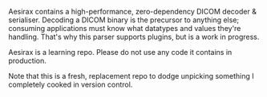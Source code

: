 Aesirax contains a high-performance, zero-dependency DICOM decoder & serialiser. Decoding a DICOM binary is the precursor to anything else; consuming applications must know what datatypes and values they're handling. That's why this parser supports plugins, but is a work in progress.

Aesirax is a learning repo. Please do not use any code it contains in production. 

Note that this is a fresh, replacement repo to dodge unpicking something I completely cooked in version control.  
